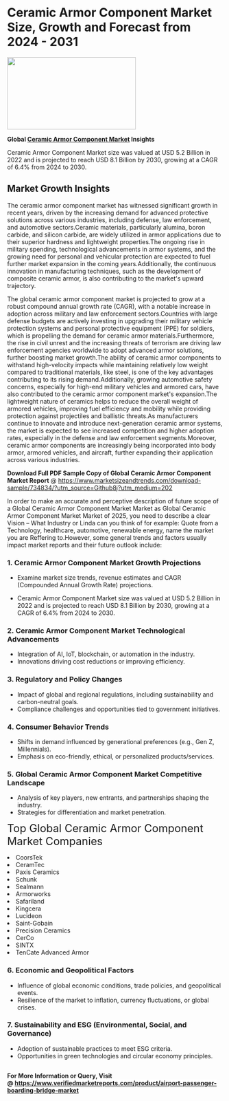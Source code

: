 <H1>Ceramic Armor Component Market Size, Growth and Forecast from 2024 - 2031</H1><img class="aligncenter size-medium wp-image-584254" src="https://thirdeyenews.in/wp-content/uploads/2024/09/Global-Market-Research-300x168.jpeg" alt="" width="300" height="168" /><p><strong>Global&nbsp;<a href="https://www.marketsizeandtrends.com/download-sample/734834/?utm_source=Github8j?utm_medium=202">Ceramic Armor Component Market</a> Insights</strong></p><p>Ceramic Armor Component Market size was valued at USD 5.2 Billion in 2022 and is projected to reach USD 8.1 Billion by 2030, growing at a CAGR of 6.4% from 2024 to 2030.</p><p><h2>Market Growth Insights</h2> <p>The ceramic armor component market has witnessed significant growth in recent years, driven by the increasing demand for advanced protective solutions across various industries, including defense, law enforcement, and automotive sectors.Ceramic materials, particularly alumina, boron carbide, and silicon carbide, are widely utilized in armor applications due to their superior hardness and lightweight properties.The ongoing rise in military spending, technological advancements in armor systems, and the growing need for personal and vehicular protection are expected to fuel further market expansion in the coming years.Additionally, the continuous innovation in manufacturing techniques, such as the development of composite ceramic armor, is also contributing to the market's upward trajectory.</p> <p>The global ceramic armor component market is projected to grow at a robust compound annual growth rate (CAGR), with a notable increase in adoption across military and law enforcement sectors.Countries with large defense budgets are actively investing in upgrading their military vehicle protection systems and personal protective equipment (PPE) for soldiers, which is propelling the demand for ceramic armor materials.Furthermore, the rise in civil unrest and the increasing threats of terrorism are driving law enforcement agencies worldwide to adopt advanced armor solutions, further boosting market growth.The ability of ceramic armor components to withstand high-velocity impacts while maintaining relatively low weight compared to traditional materials, like steel, is one of the key advantages contributing to its rising demand.Additionally, growing automotive safety concerns, especially for high-end military vehicles and armored cars, have also contributed to the ceramic armor component market's expansion.The lightweight nature of ceramics helps to reduce the overall weight of armored vehicles, improving fuel efficiency and mobility while providing protection against projectiles and ballistic threats.As manufacturers continue to innovate and introduce next-generation ceramic armor systems, the market is expected to see increased competition and higher adoption rates, especially in the defense and law enforcement segments.Moreover, ceramic armor components are increasingly being incorporated into body armor, armored vehicles, and aircraft, further expanding their application across various industries.<p><span class=""><strong>Download Full PDF Sample Copy of Global Ceramic Armor Component Market Report</strong> @ <a href="https://www.marketsizeandtrends.com/download-sample/734834/?utm_source=Github8j?utm_medium=202" target="_blank">https://www.marketsizeandtrends.com/download-sample/734834/?utm_source=Github8j?utm_medium=202</a></span></p><p>In order to make an accurate and perceptive description of future scope of a Global&nbsp;Ceramic Armor Component Market Market as Global&nbsp;Ceramic Armor Component Market Market of 2025, you need to describe a clear Vision &ndash; What Industry or Linda can you think of for example: Quote from a Technology, healthcare, automotive, renewable energy, name the market you are Reffering to.However, some general trends and factors usually impact market reports and their future outlook include:</p><h3>1.&nbsp;<strong>Ceramic Armor Component Market Growth Projections</strong></h3><ul><li>Examine market size trends, revenue estimates and CAGR (Compounded Annual Growth Rate) projections.</li><li><p>Ceramic Armor Component Market size was valued at USD 5.2 Billion in 2022 and is projected to reach USD 8.1 Billion by 2030, growing at a CAGR of 6.4% from 2024 to 2030.</p></li></ul><h3>2.&nbsp;<strong>Ceramic Armor Component Market Technological Advancements</strong></h3><ul><li>Integration of AI, IoT, blockchain, or automation in the industry.</li><li>Innovations driving cost reductions or improving efficiency.</li></ul><h3>3.&nbsp;<strong>Regulatory and Policy Changes</strong></h3><ul><li>Impact of global and regional regulations, including sustainability and carbon-neutral goals.</li><li>Compliance challenges and opportunities tied to government initiatives.</li></ul><h3>4.&nbsp;<strong>Consumer Behavior Trends</strong></h3><ul><li>Shifts in demand influenced by generational preferences (e.g., Gen Z, Millennials).</li><li>Emphasis on eco-friendly, ethical, or personalized products/services.</li></ul><h3>5.&nbsp;<strong>Global Ceramic Armor Component Market Competitive Landscape</strong></h3><ul><li>Analysis of key players, new entrants, and partnerships shaping the industry.</li><li>Strategies for differentiation and market penetration.</li></ul><p data-pm-slice="1 1 []"><span style="color: inherit; font-family: inherit; font-size: 25px;">Top Global Ceramic Armor Component Market Companies</span></p><div class="" data-test-id=""><p><li>CoorsTek</li><li> CeramTec</li><li> Paxis Ceramics</li><li> Schunk</li><li> Sealmann</li><li> Armorworks</li><li> Safariland</li><li> Kingcera</li><li> Lucideon</li><li> Saint-Gobain</li><li> Precision Ceramics</li><li> CerCo</li><li> SINTX</li><li> TenCate Advanced Armor</li></p></div><h3>6.&nbsp;<strong>Economic and Geopolitical Factors</strong></h3><ul><li>Influence of global economic conditions, trade policies, and geopolitical events.</li><li>Resilience of the market to inflation, currency fluctuations, or global crises.</li></ul><h3>7.&nbsp;<strong>Sustainability and ESG (Environmental, Social, and Governance)</strong></h3><ul><li>Adoption of sustainable practices to meet ESG criteria.</li><li>Opportunities in green technologies and circular economy principles.</li></ul><h2><strong style="font-size: 14px;">For More Information or Query, Visit @&nbsp;</strong><a style="background-color: #ffffff; font-size: 14px;" href="https://www.marketsizeandtrends.com/report/ceramic-armor-component-market/" target="_blank">https://www.verifiedmarketreports.com/product/airport-passenger-boarding-bridge-market</a></h2>